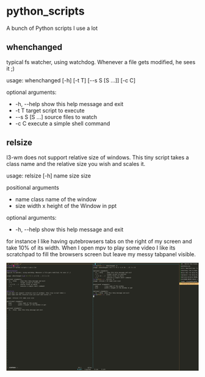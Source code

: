 # python_scripts
A bunch of Python scripts I use a lot

## whenchanged
typical fs watcher, using watchdog. Whenever a file gets modified, he sees it ;)

usage: whenchanged [-h] [-t T] [--s S [S ...]] [-c C]

optional arguments:       
  * -h, --help     show this help message and exit
  * -t T           target script to execute            
  * --s S [S ...]  source files to watch
  * -c C           execute a simple shell command   


## relsize
I3-wm does not support relative size of windows. This tiny script takes a 
class name and the relative size you wish and scales it.

usage: relsize [-h] name size size

positional arguments
  * name        class name of the window 
  * size        width x height of the Window in ppt 

optional arguments:
  * -h, --help  show this help message and exit

for instance I like having qutebrowsers tabs on the right of my screen and take 10% of its width. When I open mpv to play some video I like its scratchpad to fill the browsers screen but leave my messy tabpanel visible.

![alt text](https://github.com/l-behrens/python_scripts/blob/master/img/relsize.png)
